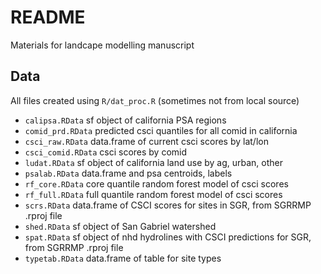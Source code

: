 # README

Materials for landcape modelling manuscript

## Data 

All files created using `R/dat_proc.R` (sometimes not from local source)

* `calipsa.RData` sf object of california PSA regions
* `comid_prd.RData` predicted csci quantiles for all comid in california
* `csci_raw.RData` data.frame of current csci scores by lat/lon
* `csci_comid.RData` csci scores by comid
* `ludat.RData` sf object of california land use by ag, urban, other
* `psalab.RData` data.frame and psa centroids, labels
* `rf_core.RData` core quantile random forest model of csci scores
* `rf_full.RData` full quantile random forest model of csci scores
* `scrs.RData` data.frame of CSCI scores for sites in SGR, from SGRRMP .rproj file
* `shed.RData` sf object of San Gabriel watershed
* `spat.RData` sf object of nhd hydrolines with CSCI predictions for SGR, from SGRRMP .rproj file
* `typetab.RData` data.frame of table for site types